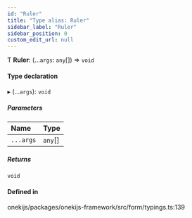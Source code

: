 ```yaml
---
id: "Ruler"
title: "Type alias: Ruler"
sidebar_label: "Ruler"
sidebar_position: 0
custom_edit_url: null
---
```


Ƭ **Ruler**: (...`args`: `any`[]) => `void`

#### Type declaration

▸ (...`args`): `void`

##### Parameters

| Name | Type |
| :------ | :------ |
| `...args` | `any`[] |

##### Returns

`void`

#### Defined in

onekijs/packages/onekijs-framework/src/form/typings.ts:139

